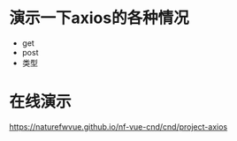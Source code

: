 
# 演示一下axios的各种情况

* get
* post
* 类型

# 在线演示

https://naturefwvue.github.io/nf-vue-cnd/cnd/project-axios

